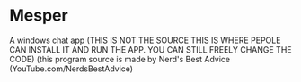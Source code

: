# Mesper
A windows chat app (THIS IS NOT THE SOURCE THIS IS WHERE PEPOLE CAN INSTALL IT AND RUN THE APP. YOU CAN STILL FREELY CHANGE THE CODE)
(this program source is made by Nerd's Best Advice (YouTube.com/NerdsBestAdvice)
